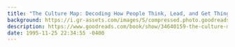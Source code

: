 ```yaml
---
title: "The Culture Map: Decoding How People Think, Lead, and Get Things Done Across Cultures"
background: https://i.gr-assets.com/images/S/compressed.photo.goodreads.com/books/1490031444l/34640159._SY75_.jpg
description: https://www.goodreads.com/book/show/34640159-the-culture-map
date: 1995-11-25 22:34:55 -0400
---
```

